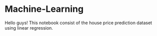 # Machine-Learning
Hello guys!
This notebook consist of the house price prediction dataset using linear regression.